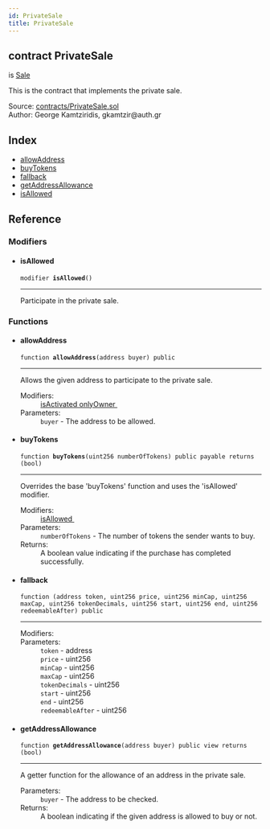 ```yaml
---
id: PrivateSale
title: PrivateSale
---
```


<div class="contract-doc"><div class="contract"><h2 class="contract-header"><span class="contract-kind">contract</span> PrivateSale</h2><p class="base-contracts"><span>is</span> <a href="Sale.html">Sale</a></p><p class="description">This is the contract that implements the private sale.</p><div class="source">Source: <a href="https://github.com/gkamtzir/Ethereum-ICO-Diploma-Thesis/blob/v1.0.0/contracts/PrivateSale.sol" target="_blank">contracts/PrivateSale.sol</a></div><div class="author">Author: George Kamtziridis, gkamtzir@auth.gr</div></div><div class="index"><h2>Index</h2><ul><li><a href="PrivateSale.html#allowAddress">allowAddress</a></li><li><a href="PrivateSale.html#buyTokens">buyTokens</a></li><li><a href="PrivateSale.html#">fallback</a></li><li><a href="PrivateSale.html#getAddressAllowance">getAddressAllowance</a></li><li><a href="PrivateSale.html#isAllowed">isAllowed</a></li></ul></div><div class="reference"><h2>Reference</h2><div class="modifiers"><h3>Modifiers</h3><ul><li><div class="item modifier"><span id="isAllowed" class="anchor-marker"></span><h4 class="name">isAllowed</h4><div class="body"><code class="signature">modifier <strong>isAllowed</strong><span>() </span></code><hr/><div class="description"><p>Participate in the private sale.</p></div></div></div></li></ul></div><div class="functions"><h3>Functions</h3><ul><li><div class="item function"><span id="allowAddress" class="anchor-marker"></span><h4 class="name">allowAddress</h4><div class="body"><code class="signature">function <strong>allowAddress</strong><span>(address buyer) </span><span>public </span></code><hr/><div class="description"><p>Allows the given address to participate to the private sale.</p></div><dl><dt><span class="label-modifiers">Modifiers:</span></dt><dd><a href="Status.html#isActivated">isActivated </a><a href="Sale.html#onlyOwner">onlyOwner </a></dd><dt><span class="label-parameters">Parameters:</span></dt><dd><div><code>buyer</code> - The address to be allowed.</div></dd></dl></div></div></li><li><div class="item function"><span id="buyTokens" class="anchor-marker"></span><h4 class="name">buyTokens</h4><div class="body"><code class="signature">function <strong>buyTokens</strong><span>(uint256 numberOfTokens) </span><span>public </span><span>payable </span><span>returns  (bool) </span></code><hr/><div class="description"><p>Overrides the base &#x27;buyTokens&#x27; function and uses the &#x27;isAllowed&#x27; modifier.</p></div><dl><dt><span class="label-modifiers">Modifiers:</span></dt><dd><a href="PrivateSale.html#isAllowed">isAllowed </a></dd><dt><span class="label-parameters">Parameters:</span></dt><dd><div><code>numberOfTokens</code> - The number of tokens the sender wants to buy.</div></dd><dt><span class="label-return">Returns:</span></dt><dd>A boolean value indicating if the purchase has completed successfully.</dd></dl></div></div></li><li><div class="item function"><span id="fallback" class="anchor-marker"></span><h4 class="name">fallback</h4><div class="body"><code class="signature">function <strong></strong><span>(address token, uint256 price, uint256 minCap, uint256 maxCap, uint256 tokenDecimals, uint256 start, uint256 end, uint256 redeemableAfter) </span><span>public </span></code><hr/><dl><dt><span class="label-modifiers">Modifiers:</span></dt><dd></dd><dt><span class="label-parameters">Parameters:</span></dt><dd><div><code>token</code> - address</div><div><code>price</code> - uint256</div><div><code>minCap</code> - uint256</div><div><code>maxCap</code> - uint256</div><div><code>tokenDecimals</code> - uint256</div><div><code>start</code> - uint256</div><div><code>end</code> - uint256</div><div><code>redeemableAfter</code> - uint256</div></dd></dl></div></div></li><li><div class="item function"><span id="getAddressAllowance" class="anchor-marker"></span><h4 class="name">getAddressAllowance</h4><div class="body"><code class="signature">function <strong>getAddressAllowance</strong><span>(address buyer) </span><span>public </span><span>view </span><span>returns  (bool) </span></code><hr/><div class="description"><p>A getter function for the allowance of an address in the private sale.</p></div><dl><dt><span class="label-parameters">Parameters:</span></dt><dd><div><code>buyer</code> - The address to be checked.</div></dd><dt><span class="label-return">Returns:</span></dt><dd>A boolean indicating if the given address is allowed to buy or not.</dd></dl></div></div></li></ul></div></div></div>

